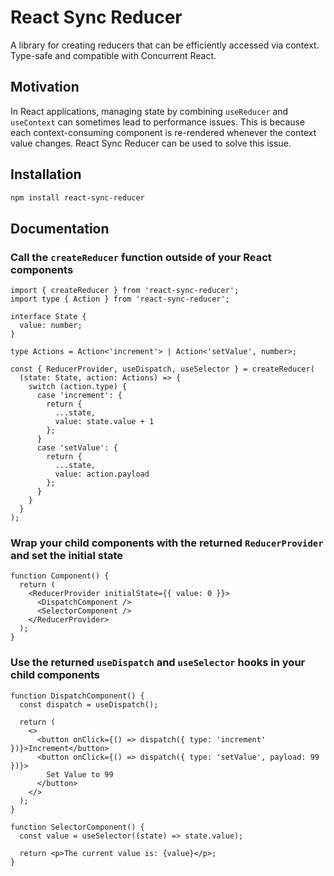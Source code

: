 # React Sync Reducer

A library for creating reducers that can be efficiently accessed via context. Type-safe and compatible with Concurrent React.

## Motivation

In React applications, managing state by combining `useReducer` and `useContext` can sometimes lead to performance issues. This is because each context-consuming component is re-rendered whenever the context value changes. React Sync Reducer can be used to solve this issue.

## Installation

```sh
npm install react-sync-reducer
```

## Documentation

### Call the `createReducer` function outside of your React components

```tsx
import { createReducer } from 'react-sync-reducer';
import type { Action } from 'react-sync-reducer';

interface State {
  value: number;
}

type Actions = Action<'increment'> | Action<'setValue', number>;

const { ReducerProvider, useDispatch, useSelector } = createReducer(
  (state: State, action: Actions) => {
    switch (action.type) {
      case 'increment': {
        return {
          ...state,
          value: state.value + 1
        };
      }
      case 'setValue': {
        return {
          ...state,
          value: action.payload
        };
      }
    }
  }
);
```

### Wrap your child components with the returned `ReducerProvider` and set the initial state

```tsx
function Component() {
  return (
    <ReducerProvider initialState={{ value: 0 }}>
      <DispatchComponent />
      <SelectorComponent />
    </ReducerProvider>
  );
}
```

### Use the returned `useDispatch` and `useSelector` hooks in your child components

```tsx
function DispatchComponent() {
  const dispatch = useDispatch();

  return (
    <>
      <button onClick={() => dispatch({ type: 'increment' })}>Increment</button>
      <button onClick={() => dispatch({ type: 'setValue', payload: 99 })}>
        Set Value to 99
      </button>
    </>
  );
}

function SelectorComponent() {
  const value = useSelector((state) => state.value);

  return <p>The current value is: {value}</p>;
}
```
